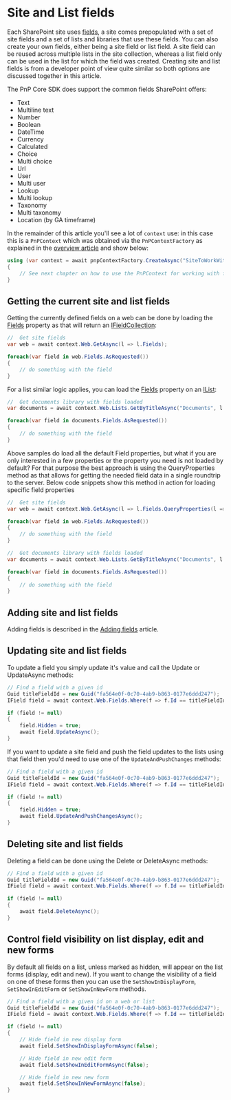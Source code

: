# Site and List fields

Each SharePoint site uses [fields](https://support.microsoft.com/en-us/office/list-and-library-column-types-and-options-0d8ddb7b-7dc7-414d-a283-ee9dca891df7), a site comes prepopulated with a set of site fields and a set of lists and libraries that use these fields. You can also create your own fields, either being a site field or list field. A site field can be reused across multiple lists in the site collection, whereas a list field only can be used in the list for which the field was created. Creating site and list fields is from a developer point of view quite similar so both options are discussed together in this article.

The PnP Core SDK does support the common fields SharePoint offers:

- Text
- Multiline text
- Number
- Boolean
- DateTime
- Currency
- Calculated
- Choice
- Multi choice
- Url
- User
- Multi user
- Lookup
- Multi lookup
- Taxonomy
- Multi taxonomy
- Location (by GA timeframe)

In the remainder of this article you'll see a lot of `context` use: in this case this is a `PnPContext` which was obtained via the `PnPContextFactory` as explained in the [overview article](readme.md) and show below:

```csharp
using (var context = await pnpContextFactory.CreateAsync("SiteToWorkWith"))
{
    // See next chapter on how to use the PnPContext for working with fields
}
```

## Getting the current site and list fields

Getting the currently defined fields on a web can be done by loading the [Fields](https://pnp.github.io/pnpcore/api/PnP.Core.Model.SharePoint.IWeb.html#PnP_Core_Model_SharePoint_IWeb_Fields) property as that will return an [IFieldCollection](https://pnp.github.io/pnpcore/api/PnP.Core.Model.SharePoint.IFieldCollection.html):

```csharp
//  Get site fields
var web = await context.Web.GetAsync(l => l.Fields);

foreach(var field in web.Fields.AsRequested())
{
    // do something with the field
}
```

For a list similar logic applies, you can load the [Fields](https://pnp.github.io/pnpcore/api/PnP.Core.Model.SharePoint.IList.html#PnP_Core_Model_SharePoint_IList_Fields) property on an [IList](https://pnp.github.io/pnpcore/api/PnP.Core.Model.SharePoint.IList.html):

```csharp
//  Get documents library with fields loaded
var documents = await context.Web.Lists.GetByTitleAsync("Documents", l => l.Fields);

foreach(var field in documents.Fields.AsRequested())
{
    // do something with the field
}
```

Above samples do load all the default Field properties, but what if you are only interested in a few properties or the property you need is not loaded by default? For that purpose the best approach is using the QueryProperties method as that allows for getting the needed field data in a single roundtrip to the server. Below code snippets show this method in action for loading specific field properties

```csharp
//  Get site fields
var web = await context.Web.GetAsync(l => l.Fields.QueryProperties(l => l.Id, l => l.InternalName, l => l.FieldTypeKind));

foreach(var field in web.Fields.AsRequested())
{
    // do something with the field
}
```

```csharp
//  Get documents library with fields loaded
var documents = await context.Web.Lists.GetByTitleAsync("Documents", l => l.Fields.QueryProperties(l => l.Id, l => l.InternalName, l => l.FieldTypeKind));

foreach(var field in documents.Fields.AsRequested())
{
    // do something with the field
}
```

## Adding site and list fields

Adding fields is described in the [Adding fields](fields-add.md) article.

## Updating site and list fields

To update a field you simply update it's value and call the Update or UpdateAsync methods:

```csharp
// Find a field with a given id
Guid titleFieldId = new Guid("fa564e0f-0c70-4ab9-b863-0177e6ddd247");
IField field = await context.Web.Fields.Where(f => f.Id == titleFieldId).FirstOrDefaultAsync();

if (field != null)
{
    field.Hidden = true;
    await field.UpdateAsync();
}
```

If you want to update a site field and push the field updates to the lists using that field then you'd need to use one of the `UpdateAndPushChanges` methods:

```csharp
// Find a field with a given id
Guid titleFieldId = new Guid("fa564e0f-0c70-4ab9-b863-0177e6ddd247");
IField field = await context.Web.Fields.Where(f => f.Id == titleFieldId).FirstOrDefaultAsync();

if (field != null)
{
    field.Hidden = true;
    await field.UpdateAndPushChangesAsync();
}
```

## Deleting site and list fields

Deleting a field can be done using the Delete or DeleteAsync methods:

```csharp
// Find a field with a given id
Guid titleFieldId = new Guid("fa564e0f-0c70-4ab9-b863-0177e6ddd247");
IField field = await context.Web.Fields.Where(f => f.Id == titleFieldId).FirstOrDefaultAsync();

if (field != null)
{
    await field.DeleteAsync();
}
```

## Control field visibility on list display, edit and new forms

By default all fields on a list, unless marked as hidden, will appear on the list forms (display, edit and new). If you want to change the visibility of a field on one of these forms then you can use the `SetShowInDisplayForm`,  `SetShowInEditForm` or `SetShowInNewForm` methods.

```csharp
// Find a field with a given id on a web or list
Guid titleFieldId = new Guid("fa564e0f-0c70-4ab9-b863-0177e6ddd247");
IField field = await context.Web.Fields.Where(f => f.Id == titleFieldId).FirstOrDefaultAsync();

if (field != null)
{
    // Hide field in new display form
    await field.SetShowInDisplayFormAsync(false);

    // Hide field in new edit form
    await field.SetShowInEditFormAsync(false);

    // Hide field in new new form
    await field.SetShowInNewFormAsync(false);
}
```
